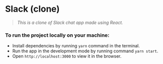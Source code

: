 # Slack (clone)

> _This is a clone of Slack chat app made using React._

### To run the project locally on your machine:

- Install dependencies by running `yarn` command in the terminal.
- Run the app in the development mode by running command `yarn start`.
- Open `http://localhost:3000` to view it in the browser.